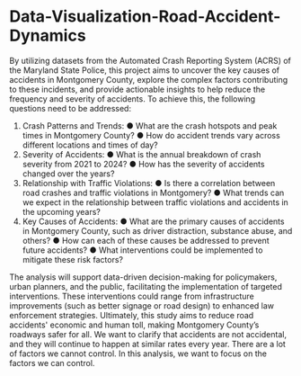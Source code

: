 # Data-Visualization-Road-Accident-Dynamics
By utilizing datasets from the Automated Crash Reporting System (ACRS) of the Maryland State Police, this project aims to uncover the key causes of accidents in Montgomery County, explore the complex factors contributing to these incidents, and provide actionable insights to help reduce the frequency and severity of accidents. To achieve this, the following questions need to be addressed:

1. Crash Patterns and Trends:
● What are the crash hotspots and peak times in Montgomery County?
● How do accident trends vary across different locations and times of day?
2. Severity of Accidents:
● What is the annual breakdown of crash severity from 2021 to 2024?
● How has the severity of accidents changed over the years?
3. Relationship with Traffic Violations:
● Is there a correlation between road crashes and traffic violations in Montgomery?
● What trends can we expect in the relationship between traffic violations and accidents in
the upcoming years?
4. Key Causes of Accidents:
● What are the primary causes of accidents in Montgomery County, such as driver distraction, substance abuse, and others?
● How can each of these causes be addressed to prevent future accidents?
● What interventions could be implemented to mitigate these risk factors?

The analysis will support data-driven decision-making for policymakers, urban planners, and the public, facilitating the implementation of targeted interventions. These interventions could range from infrastructure improvements (such as better signage or road design) to enhanced law enforcement strategies. Ultimately, this study aims to reduce road accidents' economic and human toll, making Montgomery County’s roadways safer for all. We want to clarify that accidents are not accidental, and they will continue to happen at similar rates every year. There are a lot of factors we cannot control. In this analysis, we want to focus on the factors we can control.
